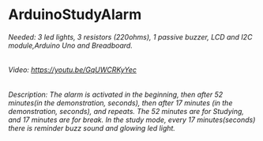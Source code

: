 # ArduinoStudyAlarm


###### Needed: 3 led lights, 3 resistors (220ohms), 1 passive buzzer, LCD and I2C module,Arduino Uno and Breadboard.
###### Video: https://youtu.be/GqUWCRKyYec 
###### Description: The alarm is activated in the beginning, then after 52 minutes(in the demonstration, seconds), then after 17 minutes (in the demonstration, seconds), and repeats. The 52 minutes are for Studying, and 17 minutes are for break. In the study mode, every 17 minutes(seconds) there is reminder buzz sound and glowing led light.
